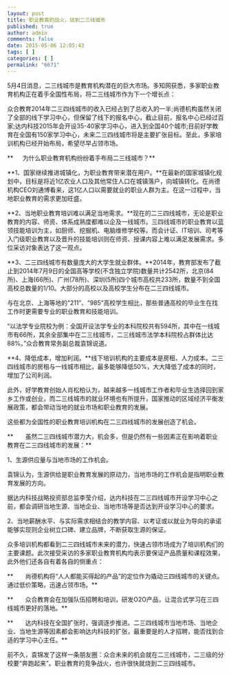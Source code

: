 ```yaml
---
layout: post
title: 职业教育的战火，烧到二三线城市
published: true
author: admin
comments: false
date: 2015-05-06 12:05:43
tags: [ ]
categories: [ ]
permalink: "6671"
---
```

5月4日消息，二三线城市是教育机构潜在的巨大市场。多知网获悉，多家职业教育机构正在着手全国性布局，将二三线城市作为下一个增长点：

众合教育2014年二三四线城市的收入已经占到了总收入的一半;尚德机构虽然关闭了全部的线下学习中心，但保留了线下的报名中心，截止目前，报名中心已经过百家;达内科技2015年会开设35-40家学习中心，进入到全国40个城市;目前好学教育在全国有150家学习中心，未来二三四线城市将是主要扩张目标。至此，多家培训机构已经开始布局，希望尽早占领市场。

**　  为什么职业教育机构纷纷着手布局二三线城市？**

**1、国家继续推进城镇化，为职业教育带来潜在用户。**在最新的国家城镇化规划中，目标是将近1亿农业人口及其他常住人口在城镇落户，向城镇转化。在尚德机构CEO刘通博看来，这1亿人口以需要就业的职业人群为主。在这一过程中，当地职业教育的需求更加旺盛。

**2、当地职业教育培训难以满足当地需求。**现在的二三四线城市，无论是职业教育的内容、师资、体系成熟度都难以企及一线城市。三四线城市的职业教育以蓝领技能培训为主，如厨师、挖掘机、电脑维修学校等。而会计证、IT培训、司考等入门级职业教育以及晋升的技能培训则在师资、授课内容上难以满足发展需求。多位采访对象表达了这一观点。

**3、二三四线城市有数量庞大的大学生就业群体。**2014年，教育部发布了截止到2014年7月9日的全国高等学校(不含独立学院)数量共计2542所，北京(84所)、上海(66所)、广州(78所)、深圳(5所)四个城市高校共233所，数量不到全国高校总数量的1/10。大部分的高校以及高校学生分布在二三四线城市。

与在北京、上海等地的“211”、“985”高校学生相比，那些普通高校的毕业生在找工作时更需要专业的职业教育和技能培训。

“以法学专业院校为例：全国开设法学专业的本科院校共有594所，其中在一线城市有66所，其余全部集中在二三线城市，二三线城市法学本科院校占群体比达88%。”众合教育常务副总裁袁锦说道。

**4、降低成本，增加利润。**线下培训机构的主要成本是房租、人力成本。二三四线城市的房租与一线城市相比，最多能够降低50%，大大降低了成本的同时，增加了公司利润。

此外，好学教育创始人肖松柏认为，越来越多一线城市工作者和毕业生选择回到家乡工作或创业，而二三线城市的就业环境也有所提升，国家推动的区域经济平衡发展政策，都会带动当地的就业市场和职业教育的发展。

这些都为全国性的职业教育培训机构在二三四线城市的发展创造了机会。

**　　虽然二三四线城市潜力大，机会多，但是仍然有一些因素正在影响着职业教育在二三四线城市的发展：**

1、生源供应量与当地市场的工作机会。

袁锦认为，生源供给是职业教育发展的原动力，当地市场的工作机会是指明职业教育发展的方向。

据达内科技战略投资部总监李莹介绍，达内科技在二三四线城市开设学习中心之前，都会调研当地生源、当地企业、当地市场等是否达到开设学习中心的要求。

2、当地薪酬水平、与实际需求相结合的教学内容、以考证或以就业为导向的承诺能够实现则企业树立口碑、建立品牌，不断获取生源的保证。

众多培训机构都看到二三四线城市未来的潜力，快速占领市场成为了培训机构们的主要课题。此次接受采访的多家职业教育机构均表示要保证产品质量和课程效果，此外他们还各自有着各自的侧重点：

**　　尚德机构将“人人都能买得起的产品”的定位作为撬动三四线城市的关键点。通过低价策略，迅速占领市场。**

**　　众合教育会在加强队伍招聘和培训，研发O2O产品，让混合式学习在三四线城市更好的落地。**

**　　达内科技在全国扩张时，强调逐步推进。二三四线城市当地市场、当地企业、当地生源等因素都会影响达内科技的扩张，最重要是的人才招聘，能否找到合适的学习中心主任。**

前不久，袁锦发了这样一条朋友圈：众合未来的机会就在二三线城市，二三级的分校要“奔跑起来”。职业教育的竞争战火，也许很快就烧到二三四线城市。